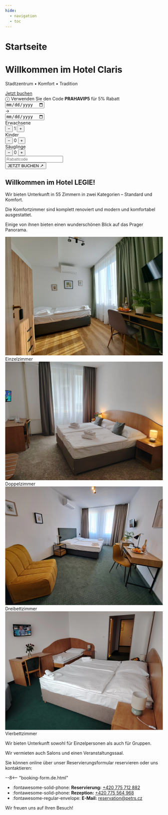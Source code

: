 ```yaml
---
hide:
  - navigation
  - toc
---
```


# Startseite

<!-- START: Full-width Hero Banner -->
<div class="hero-banner">
  <div class="hero-content">
    <h1>Willkommen im Hotel Claris</h1>
    <p>Stadtzentrum • Komfort • Tradition</p>
  </div>
  <div class="mobile-reserve-btn-wrapper">
    <a href="#booking-title" class="mobile-reserve-btn">Jetzt buchen</a>
  </div>
  <form id="hotelBookingForm" class="reservation-bar" data-lang="de-DE">
  <div class="promo-sticker-bar">
  <span>&#9432; Verwenden Sie den Code <strong>PRAHAVIP5</strong> für 5% Rabatt</span>
</div>
    <div class="res-item">
      <div class="date-container">
        <input type="date" id="arrivalDate" name="arrivalDate" class="res-date" required/>
      </div>
      <span class="res-arrow">→</span>
      <div class="date-container">
        <input type="date" id="endDate" name="endDate" class="res-date" required/>
      </div>
    </div>
    <div class="res-divider"></div>
    <div class="res-item">
      <span class="res-label">Erwachsene</span>
      <div class="res-counter">
        <button type="button" onclick="adjustGuests('adults', -1)">−</button>
        <span id="adults" name="selectedAdultCount">1</span>
        <button type="button" onclick="adjustGuests('adults', 1)">+</button>
      </div>
    </div>
    <div class="res-counter-group">
      <span class="res-label">Kinder</span>
      <div class="res-counter">
        <button type="button" onclick="adjustGuests('children', -1)">−</button>
        <span id="children" name="selectedChildCount">0</span>
        <button type="button" onclick="adjustGuests('children', 1)">+</button>
      </div>
    </div>
    <div class="res-counter-group">
      <span class="res-label">Säuglinge</span>
      <div class="res-counter">
        <button type="button" onclick="adjustGuests('infants', -1)">−</button>
        <span id="infants" name="selectedInfantCount">0</span>
        <button type="button" onclick="adjustGuests('infants', 1)">+</button>
      </div>
    </div>
    <div class="res-divider"></div>
    <div class="res-item promo-input">
      <input type="text" id="promoCode" placeholder="Rabattcode" />
    </div>
    <button type="submit" class="res-book">JETZT BUCHEN ↗</button>
  </form>
</div>
<!-- END: Full-width Hero Banner -->
<link rel="stylesheet" href="/assets/stylesheets/index.css">

## Willkommen im Hotel LEGIE!

Wir bieten Unterkunft in 55 Zimmern in zwei Kategorien – Standard und Komfort.

Die Komfortzimmer sind komplett renoviert und modern und komfortabel ausgestattet. 

Einige von ihnen bieten einen wunderschönen Blick auf das Prager Panorama.

<section class="featured-rooms-section">
  <div class="featured-room" onclick="location.href='02.rooms/#komfort-einzelzimmer'">
    <img src="/assets/fotky_pokoju/1KOM.webp" alt="Einzelzimmer Apartment">
    <div class="room-label">Einzelzimmer</div>
  </div>
  <div class="featured-room" onclick="location.href='02.rooms/#komfort-doppelzimmer'">
    <img src="/assets/fotky_pokoju/2KOM.webp" alt="Doppelzimmer Apartment">
    <div class="room-label">Doppelzimmer</div>
  </div>
</section>
<section class="featured-rooms-section">
  <div class="featured-room" onclick="location.href='02.rooms/#komfort-doppelzimmer-mit-zustellbett'">
    <img src="/assets/fotky_pokoju/3KOM.webp" alt="Einzelzimmer Apartment">
    <div class="room-label">Dreibettzimmer</div>
  </div>
  <div class="featured-room" onclick="location.href='02.rooms/#komfort-dreibettzimmer-mit-zustellbett'">
    <img src="/assets/fotky_pokoju/4KOM.webp" alt="Doppelzimmer Apartment">
    <div class="room-label">Vierbettzimmer</div>
  </div>
</section>

Wir bieten Unterkunft sowohl für Einzelpersonen als auch für Gruppen.

Wir vermieten auch Salons und einen Veranstaltungssaal.


<div id="booking-title">
Sie können online über unser Reservierungsformular reservieren oder uns kontaktieren:
</div>

--8<-- "booking-form.de.html"

- :fontawesome-solid-phone: **Reservierung:** <a href="tel:+420775712882" target="_blank">+420 775 712 882</a> 
- :fontawesome-solid-phone: **Rezeption:** <a href="tel:+420775564968 " target="_blank">+420 775 564 968</a> 
- :fontawesome-regular-envelope: **E-Mail:**  <a href="mailto:reservation@petrs.cz" target="_blank">reservation@petrs.cz</a>

Wir freuen uns auf Ihren Besuch!
